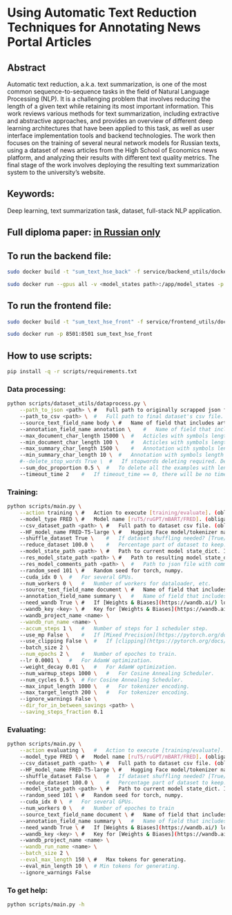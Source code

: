 # Using Automatic Text Reduction Techniques for Annotating News Portal Articles

## Abstract
Automatic text reduction, a.k.a. text summarization, is one of the most common sequence-to-sequence tasks in the field of Natural Language Processing (NLP). It is a challenging problem that involves reducing the length of a given text while retaining its most important information. This work reviews various methods for text summarization, including extractive and abstractive approaches, and provides an overview of different deep learning architectures that have been applied to this task, as well as user interface implementation tools and backend technologies. The work then focuses on the training of several neural network models for Russian texts, using a dataset of news articles from the High School of Economics news platform, and analyzing their results with different text quality metrics. The final stage of the work involves deploying the resulting text summarization system to the university’s website.

## Keywords:
Deep learning, text summarization task, dataset, full-stack NLP application.

**Full diploma paper: [in Russian only](https://github.com/paulkulpin/textsum_HSE_news/blob/main/TextSum_HSE_news_diploma.pdf)**
---

## To run the backend file:

```bash
sudo docker build -t "sum_text_hse_back" -f service/backend_utils/dockerfile . 
```
```bash
sudo docker run --gpus all -v <model_states path>:/app/model_states -p 8000:8000 sum_text_hse_back
```

## To run the frontend file:
```bash
sudo docker build -t "sum_text_hse_front" -f service/frontend_utils/dockerfile . 
```
```bash
sudo docker run -p 8501:8501 sum_text_hse_front
```

## How to use scripts:
```bash
pip install -q -r scripts/requirements.txt
```

### Data processing:
```bash
python scripts/dataset_utils/dataprocess.py \
    --path_to_json <path> \ #   Full path to originally scrapped json file. (obligatory)
    --path_to_csv <path> \  #   Full path to final dataset's csv file. (obligatory)
    --source_text_field_name body \ #   Name of field that includes article.
    --annotation_field_name annotation \    #   Name of field that includes annotation.
    --max_document_char_length 15000 \  #   Acticles with symbols length more than <value> symbols will be filtered out.
    --min_document_char_length 100 \    #   Acticles with symbols length less than <value> symbols will be filtered out.
    --max_summary_char_length 1500 \    #   Annotation with symbols length more than <value> symbols will be filtered out.
    --min_summary_char_length 10 \  #   Annotation with symbols length less than <value> symbols will be filtered out.
    #--delete_stop_words True \  #   If stopwords deleting required. Default value is False. Do not use this parameter if you exactly want not to delete.
    --sum_doc_proportion 0.5 \  #   To delete all the examples with len(annotation)/len(article) > <value>.
    --timeout_time 2    #   If timeout_time == 0, there will be no timeout for each example. It may work much faster, but may stop during BeatufulSoup exception.
```


### Training:
```bash
python scripts/main.py \
    --action training \ #   Action to execute [training/evaluate]. (obligatory)
    --model_type FRED \ #   Model name [ruT5/ruGPT/mBART/FRED]. (obligatory)
    --csv_dataset_path <path> \ #   Full path to dataset csv file. (obligatory)
    --HF_model_name FRED-T5-large \ #   Hugging Face model/tokenizer name. (obligatory)
    --shuffle_dataset True \    #   If dataset shuffling needed? [True/False]
    --reduce_dataset 100.0 \    #   Percentage part of dataset to keep. [0.0 - 100.0]
    --model_state_path <path> \ #   Path to current model state_dict. If not used, script uses ```[HuggingFace](https://huggingface.co/ai-forever/FRED-T5-large)``` checkpoint.
    --res_model_state_path <path> \ #   Path to resulting model state_dict. If not used, model state will be saved in the current path. Only for training.
    --res_model_comments_path <path> \  #   Path to json file with comments for model_state.
    --random_seed 101 \ #   Random seed for torch, numpy.
    --cuda_idx 0 \  #   For several GPUs.
    --num_workers 0 \   #   Number of workers for dataloader, etc.
    --source_text_field_name document \ #   Name of field that includes article.
    --annotation_field_name summary \   #   Name of field that includes annotation.
    --need_wandb True \ #   If [Weights & Biases](https://wandb.ai/) logging needed.
    --wandb_key <key> \ #   Key for [Weights & Biases](https://wandb.ai/) logging. 
    --wandb_project_name <name> \
    --wandb_run_name <name> \
    --accum_steps 1 \   #   Number of steps for 1 scheduler step.
    --use_mp False \    #   If [Mixed Precision](https://pytorch.org/docs/stable/notes/amp_examples.html) needed.
    --use_clipping False \  #   If [clipping](https://pytorch.org/docs/stable/generated/torch.nn.utils.clip_grad_norm_.html) needed.
    --batch_size 2 \
    --num_epochs 2 \    #   Number of epoches to train.
    --lr 0.0001 \   #   For AdamW optimization.
    --weight_decay 0.01 \   #   For AdamW optimization.
    --num_warmup_steps 1000 \   #   For Cosine Annealing Scheduler.
    --num_cycles 0.5 \  # For Cosine Annealing Scheduler.
    --max_input_length 1000 \   #   For tokenizer encoding.
    --max_target_length 200 \   #   For tokenizer encoding.
    --ignore_warnings False \
    --dir_for_in_between_savings <path> \
    --saving_steps_fraction 0.1 
```

### Evaluating:
```bash
python scripts/main.py \
    --action evaluating \   #   Action to execute [training/evaluate]. (obligatory)
    --model_type FRED \ #   Model name [ruT5/ruGPT/mBART/FRED]. (obligatory)
    --csv_dataset_path <path> \ #   Full path to dataset csv file. (obligatory)
    --HF_model_name FRED-T5-large \ #   Hugging Face model/tokenizer name. (obligatory)
    --shuffle_dataset False \   #   If dataset shuffling needed? [True/False]
    --reduce_dataset 100.0 \    #   Percentage part of dataset to keep. [0.0 - 100.0]
    --model_state_path <path> \ #   Path to current model state_dict. If not used, script uses [HuggingFace](https://huggingface.co/ai-forever/FRED-T5-large) checkpoint.
    --random_seed 101 \ #   Random seed for torch, numpy.
    --cuda_idx 0 \  #   For several GPUs.
    --num_workers 0 \   #   Number of epoches to train
    --source_text_field_name document \ #   Name of field that includes article.
    --annotation_field_name summary \   #   Name of field that includes annotation.
    --need_wandb True \ #   If [Weights & Biases](https://wandb.ai/) logging needed.
    --wandb_key <key> \ #   Key for [Weights & Biases](https://wandb.ai/) logging. 
    --wandb_project_name <name> \
    --wandb_run_name <name> \
    --batch_size 2 \
    --eval_max_length 150 \ #   Max tokens for generating.
    --eval_min_length 10 \  # Min tokens for generating.
    --ignore_warnings False
```

### To get help:
```bash
python scripts/main.py -h
```



